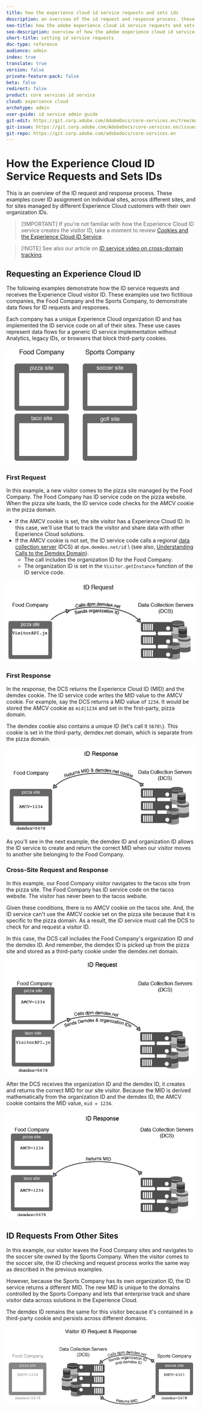 ```yaml
---
title: how the experience cloud id service requests and sets ids
description: an overview of the id request and response process. these examples cover id assignment on individual sites, across different sites, and for sites managed by different experience cloud customers with their own organization ids.
seo-title: how the adobe experience cloud id service requests and sets ids.
seo-description: overview of how the adobe experience cloud id service requests and sets ids.
short-title: setting id service requests
doc-type: reference
audience: admin
index: true
translate: true
version: false
private-feature-pack: false
beta: false
redirect: false
product: core services id service
cloud: experience cloud
archetype: admin
user-guide: id service admin guide
git-edit: https://git.corp.adobe.com/AdobeDocs/core-services.en/tree/master/help/id-service/getting-started/getting-started-id-request.md
git-issue: https://git.corp.adobe.com/AdobeDocs/core-services.en/issues/new
git-repo: https://git.corp.adobe.com/adobedocs/core-services.en
---
```

<!--Meta Data Values
**Required Meta for search optimization and page data**

title: free text string

description: free text string

seo-title: free text string

seo-description: free text string

**Optional Meta for extended capabilities**

audience:
all (default), admin, developer, end-user
 
index: true (default), false
 
translate:
true (default), false
 
doc-type:
reference (default), tutorials

version:
false (default), Classic, Standard, 6.5, 6.4, 6.3, 6.2
 
private-feature-pack:
false (default), true
 
beta:
false (default), true
 
redirect:
false (default), pathname
-->
# How the Experience Cloud ID Service Requests and Sets IDs

This is an 
overview of the ID request and response process. These examples cover ID assignment on individual sites, across different sites, and for sites managed by different Experience Cloud customers with their own organization IDs.

>[!IMPORTANT] If you're not familiar with how the Experience Cloud ID service creates the visitor ID, take a moment to review [Cookies and the Experience Cloud ID Service](getting-started-cookies.md).

>[!NOTE] See also our article on [ID service video on cross-domain tracking](https://helpx.adobe.com/marketing-cloud-core/kb/MCID/CrossDomain.html).

## Requesting an Experience Cloud ID

The following examples demonstrate how the ID service requests and receives the Experience Cloud visitor ID. These examples use two fictitious companies, the Food Company and the Sports Company, to demonstrate data flows for ID requests and responses. 

Each company has a unique Experience Cloud organization ID and has implemented the ID service code on all of their sites. These use cases represent data flows for a generic ID service implementation without Analytics, legacy IDs, or browsers that block third-party cookies.

![Company Sites](../assets/sample_sites.png)

### First Request

In this example, a new visitor comes to the pizza site managed by the Food Company. The Food Company has ID service code on the pizza website. When the pizza site loads, the ID service code checks for the AMCV cookie in the pizza domain.

+ If the AMCV cookie is set, the site visitor has a Experience Cloud ID. In this case, we'll use that to track the visitor and share data with other Experience Cloud solutions.
+ If the AMCV cookie is not set, the ID service code calls a regional [data collection server](https://marketing.adobe.com/resources/help/en_US/aam/?f=c_compcollect.html) \(DCS\) at `dpm.demdex.net/id` \ (see also, [Understanding Calls to the Demdex Domain](https://marketing.adobe.com/resources/help/en_US/aam/demdex-calls.html)\).
    + The call includes the organization ID for the Food Company.
    + The organization ID is set in the `Visitor.getInstance` function of the ID service code.

![First ID Request](../assets/request1.png)

### First Response

In the response, the DCS returns the Experience Cloud ID \(MID\) and the demdex cookie. The ID service code writes the MID value to the AMCV cookie. For example, say the DCS returns a MID value of `1234`. It would be stored the AMCV cookie as `mid|1234` and set in the first-party, pizza domain. 

The demdex cookie also contains a unique ID \(let's call it `5678\`). This cookie is set in the third-party, demdex.net domain, which is separate from the pizza domain.

![ID Response](../assets/response1.png)

As you'll see in the next example, the demdex ID and organization ID allows the ID service to create and return the correct MID when our visitor moves to another site belonging to the Food Company.

### Cross-Site Request and Response

In this example, our Food Company visitor navigates to the tacos site from the pizza site. The Food Company has ID service code on the tacos website. The visitor has never been to the tacos website.

Given these conditions, there is no AMCV cookie on the tacos site. And, the ID service can't use the AMCV cookie set on the pizza site because that it is specific to the pizza domain. As a result, the ID service must call the DCS to check for and request a visitor ID. 

In this case, the DCS call includes the Food Company's organization ID *and* the demdex ID. And remember, the demdex ID is picked up from the pizza site and stored as a third-party cookie under the demdex.net domain.

![ID Request](../assets/request2.png) 

After the DCS receives the organization ID and the demdex ID, it creates and returns the correct MID for our site visitor. Because the MID is derived mathematically from the organization ID and the demdex ID, the AMCV cookie contains the MID value, `mid = 1234`.

![ID Response](../assets/response2.png) 

## ID Requests From Other Sites

In this example, our visitor leaves the Food Company sites and navigates to the soccer site owned by the Sports Company. When the visitor comes to the soccer site, the ID checking and request process works the same way as described in the previous examples.

However, because the Sports Company has its own organization ID, the ID service returns a different MID. The new MID is unique to the domains controlled by the Sports Company and lets that enterprise track and share visitor data across solutions in the Experience Cloud.

The demdex ID remains the same for this visitor because it's contained in a third-party cookie and persists across different domains.

![Visitor ID Request and Response](../assets/req_resp.png)
